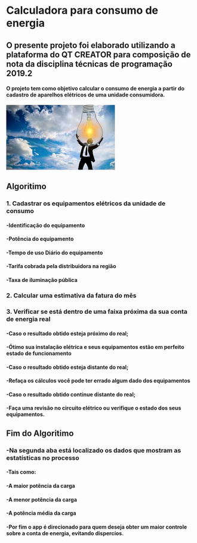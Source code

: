 #  Calculadora para consumo de energia

## O presente projeto foi elaborado utilizando a plataforma do QT CREATOR para composição de nota da disciplina técnicas de programação 2019.2

#### O projeto tem como objetivo calcular o consumo de energia a partir do cadastro de aparelhos elétricos de uma unidade consumidora.

![GitHub Logo](imagens/index.jpeg )

## Algoritimo
### 1. Cadastrar os equipamentos elétricos da unidade de consumo

####     -Identificação do equipamento
####     -Potência do equipamento
####     -Tempo de uso Diário do equipamento
####     -Tarifa cobrada pela distribuidora na região
####     -Taxa de iluminação pública

### 2. Calcular uma estimativa da fatura do mês

### 3. Verificar se está dentro de uma faixa próxima da sua conta de energia real

####     -Caso o resultado obtido esteja próximo do real;
####          -Ótimo sua instalação elétrica e seus equipamentos estão em perfeito estado de funcionamento

####     -Caso o resultado obtido esteja distante do real;
####          -Refaça os cálculos você pode ter errado algum dado dos equipamentos

####     -Caso o resultado obtido continue distante do real;
####          -Faça uma revisão no circuito elétrico ou verifique o estado dos seus equipamentos.

## Fim do Algoritimo

###     -Na segunda aba está localizado os dados que mostram as estatísticas no processo
  ####          -Tais como:
   ####          -A maior potência da carga
   ####          -A menor potência da carga
   ####          -A potência média da carga
   
  ####          -Por fim o app é direcionado para quem deseja obter um maior controle sobre a conta de energia, evitando dispercíos.
            
